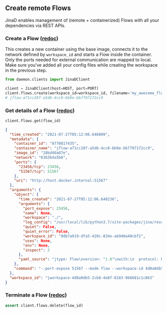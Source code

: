 ## Create remote Flows

JinaD enables management of (remote + containerized) Flows with all your dependencies via REST APIs.

### Create a Flow (<a href="https://api.jina.ai/daemon/#operation/_create_flows_post">redoc</a>)

This creates a new container using the base image, connects it to the network defined by `workspace_id` and starts a
Flow inside the container. Only the ports needed for external communication are mapped to local. Make sure you've added
all your config files while creating the workspace in the previous step.

```python
from daemon.clients import JinaDClient

client = JinaDClient(host=HOST, port=PORT)
client.flows.create(workspace_id=workspace_id, filename='my_awesome_flow.yml')
# jflow-a71cc28f-a5db-4cc0-bb9e-bb7797172cc9
```

### Get details of a Flow (<a href="https://api.jina.ai/daemon/#operation/_status_flows__id__get">redoc</a>)

```python
client.flows.get(flow_id)
```

```json
{
  "time_created": "2021-07-27T05:12:06.646809",
  "metadata": {
    "container_id": "8770817435",
    "container_name": "jflow-a71cc28f-a5db-4cc0-bb9e-bb7797172cc9",
    "image_id": "28bd40a87e",
    "network": "6363b4a5b8",
    "ports": {
      "23456/tcp": 23456,
      "51567/tcp": 51567
    },
    "uri": "http://host.docker.internal:51567"
  },
  "arguments": {
    "object": {
      "time_created": "2021-07-27T05:12:06.640236",
      "arguments": {
        "port_expose": 23456,
        "name": None,
        "workspace": "./",
        "log_config": "/usr/local/lib/python3.7/site-packages/jina/resources/logging.default.yml",
        "quiet": False,
        "quiet_error": False,
        "workspace_id": "9db7a919-dfa5-420c-834e-ab940a40cbf2",
        "uses": None,
        "env": None,
        "inspect": 2
      },
      "yaml_source": "jtype: Flow\nversion: "1.0"\nwith:\n  protocol: http\n  port_expose: 23456\nexecutors:\n  - name: executor_ex\n"
    },
    "command": "--port-expose 51567 --mode flow --workspace-id 4d0a0db5-2cb8-4e8f-8183-966681c1c863"
  },
  "workspace_id": "jworkspace-4d0a0db5-2cb8-4e8f-8183-966681c1c863"
}
```

### Terminate a Flow (<a href="https://api.jina.ai/daemon/#operation/_delete_flows__id__delete">redoc</a>)

```python
assert client.flows.delete(flow_id)
```
